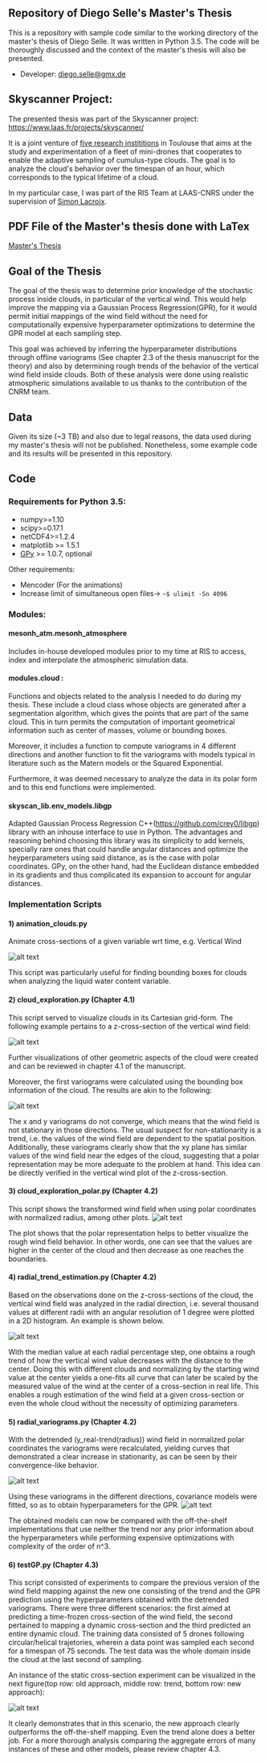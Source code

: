 ## Repository of Diego Selle's Master's Thesis

This is a repository with sample code similar to the working directory of the master's thesis of Diego Selle.
It was written in Python 3.5. The code will be thoroughly discussed and the context of
the master's thesis will also be presented.

- Developer: diego.selle@gmx.de

## Skyscanner Project:

The presented thesis was part of the Skyscanner project:
https://www.laas.fr/projects/skyscanner/

It is a joint venture of [five research instititions](https://www.laas.fr/projects/skyscanner/skyscanner-team)
in Toulouse that aims at
the study and experimentation of a fleet of mini-drones that cooperates to enable the
adaptive sampling of cumulus-type clouds. The goal is to analyze the cloud's behavior over the
timespan of an hour, which corresponds to the typical lifetime of a cloud.

In my particular case, I was part of the RIS Team at LAAS-CNRS under the supervision of
[Simon Lacroix](https://scholar.google.com/citations?user=7cgLDwUAAAAJ&hl=en&oi=ao).

## PDF File of the Master's thesis done with LaTex

[Master's Thesis](http://bit.ly/2hXzuco)


## Goal of the Thesis
The goal of the thesis was to determine prior knowledge of the stochastic process inside clouds,
in particular of the vertical wind. This would help improve the mapping via a Gaussian Process Regression(GPR),
for it would permit initial mappings of the wind field without the need for computationally
expensive hyperparameter optimizations to determine the GPR model at each sampling step.

This goal was achieved by inferring the hyperparameter distributions through offline variograms
(See chapter 2.3 of the thesis manuscript for the theory)
and also by determining rough trends of the behavior of the vertical wind field inside clouds.
Both of these analysis were done using realistic atmospheric simulations available to us
thanks to the contribution of the CNRM team.

## Data

Given its size (~3 TB) and also due to legal reasons, the data used during
my master's thesis will not be published. Nonetheless, some example code and its results
will be presented in this repository.

## Code

### Requirements for Python 3.5:

+ numpy>=1.10
+ scipy>=0.17.1
+ netCDF4>=1.2.4
+ matplotlib >= 1.5.1
+ [GPy](https://github.com/SheffieldML/GPy) >= 1.0.7, optional

Other requirements:
+ Mencoder (For the animations)
+ Increase limit of simultaneous open files-> `~$ ulimit -Sn 4096`

### Modules:

#### mesonh_atm.mesonh_atmosphere
Includes in-house developed modules prior to my time at RIS to access,
index and interpolate the atmospheric simulation data.

#### modules.cloud :
Functions and objects related to the analysis I needed to do during my thesis.
These include a cloud class whose objects are generated after a segmentation algorithm,
which gives the points that are part of the same cloud. This in turn permits the
computation of important geometrical information such as center of masses, volume or bounding boxes.

Moreover, it includes a function to compute variograms in 4 different directions and another function to fit
the variograms with models typical in literature such as the Matern models or the Squared Exponential.

Furthermore, it was deemed necessary to analyze the data in its polar form and to this end functions
were implemented.

#### skyscan_lib.env_models.libgp

Adapted Gaussian Process Regression C++(https://github.com/crey0/libgp) library with an inhouse interface to use in Python. The advantages and reasoning behind choosing
this library was its simplicity to add kernels, specially rare ones that could handle angular distances and
optimize the heyperparameters using said distance, as is the case with polar coordinates. GPy, on the other hand, had the Euclidean distance embedded
in its gradients and thus complicated its expansion to account for angular distances.


### Implementation Scripts

#### 1) animation_clouds.py

Animate cross-sections of a given variable wrt time, e.g. Vertical Wind

![alt text][animation]

[animation]: https://github.com/DiegoSelle/master_thesis/blob/master/example_results/example_animation.gif

This script was particularly useful for finding bounding boxes for clouds when analyzing
the liquid water content variable.

#### 2)  cloud_exploration.py (Chapter 4.1)

This script served to visualize clouds in its Cartesian grid-form. The following example pertains to
a z-cross-section of the vertical wind field:

![alt text][cross-section]

[cross-section]: https://github.com/DiegoSelle/master_thesis/blob/master/example_results/cloud1_cs1.png

Further visualizations of other geometric aspects of the cloud were created and can be reviewed in chapter
4.1 of the manuscript.

Moreover, the first variograms were calculated using the bounding box information of the cloud. The results are
akin to the following:

![alt text][variogram_cart]

[variogram_cart]:https://github.com/DiegoSelle/master_thesis/blob/master/example_results/variograms_cloud1_new.png

The x and y variograms do not converge, which means that the wind field is not stationary in those directions.
The usual suspect for non-stationarity is a trend, i.e. the values of the wind field are dependent to the spatial position.
Additionally, these variograms clearly show that the xy plane has similar values of the wind field near the edges of the cloud,
suggesting that a polar representation may be more adequate to the problem at hand. This idea can be directly
verified in the vertical wind plot of the z-cross-section.

#### 3)  cloud_exploration_polar.py (Chapter 4.2)

This script shows the transformed wind field when using polar coordinates with normalized radius, among other plots.
![alt text][polar_cs]

[polar_cs]:https://github.com/DiegoSelle/master_thesis/blob/master/example_results/cloud1_zwind_normalized.png

The plot shows that the polar representation helps to better visualize the rough wind field behavior.
In other words, one can see that the values are higher in the center of the cloud and then decrease
as one reaches the boundaries.

#### 4) radial_trend_estimation.py (Chapter 4.2)

Based on the observations done on the z-cross-sections of the cloud, the vertical wind field was analyzed
in the radial direction, i.e. several thousand values at different radii with an angular resolution of 1 degree
were plotted in a 2D histogram. An example is shown below.

![alt text][radial_trend]

[radial_trend]:https://github.com/DiegoSelle/master_thesis/blob/master/example_results/radial_trend_cloud1_incl_out.png

With the median value at each radial percentage step, one obtains a rough trend of how the vertical
wind value decreases with the distance to the center. Doing this with different clouds and
normalizing by the starting wind value at the center yields a one-fits all curve
that can later be scaled by the measured value of the wind at the center of a cross-section in real life.
This enables a rough estimation of the wind field at a given cross-section or even the whole
cloud without the necessity of optimizing parameters.

#### 5) radial_variograms.py (Chapter 4.2)

With the detrended (y_real-trend(radius)) wind field in normalized polar coordinates the variograms were recalculated, yielding curves
that demonstrated a clear increase in stationarity, as can be seen by their convergence-like behavior.

![alt text][variogram_rad]

[variogram_rad]:https://github.com/DiegoSelle/master_thesis/blob/master/example_results/variogram_cloud1_z115_zwc_432_t150.png

Using these variograms in the different directions, covariance models were fitted, so as to obtain hyperparameters for the GPR.
![alt text][variogram_fit]

[variogram_fit]: https://github.com/DiegoSelle/master_thesis/blob/master/example_results/median_exp_variograms_all_clouds.png

The obtained models can now be compared with the off-the-shelf implementations that use neither the trend nor any
prior information about the hyperparameters while performing expensive optimizations with complexity of the order of
n^3.

#### 6) testGP.py (Chapter 4.3)

This script consisted of experiments to compare the previous version of the wind field mapping against the new
one consisting of the trend and the GPR prediction using the hyperparameters obtained with the detrended variograms.
There were three different scenarios: the first aimed at predicting a time-frozen cross-section of the wind field, the
second pertained to mapping a dynamic cross-section and the third predicted an entire dynamic cloud.
The training data consisted of 5 drones following circular/helical trajetories, wherein a data
point was sampled each second for a timespan of 75 seconds. The test data was the whole domain inside the cloud
at the last second of sampling.

An instance of the static cross-section experiment can be visualized in the next
figure(top row: old approach, middle row: trend, bottom row: new approach):

![alt text][testGP]

[testGP]: https://github.com/DiegoSelle/master_thesis/blob/master/example_results/comp_noise2.png

It clearly demonstrates that in this scenario, the new approach clearly outperforms the off-the-shelf
mapping. Even the trend alone does a better job. For a more thorough analysis comparing the aggregate errors
of many instances of these and other models, please review chapter 4.3.
